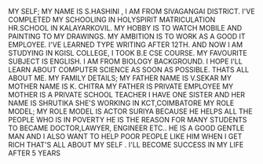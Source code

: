 MY SELF; MY NAME IS S.HASHINI , I AM FROM SIVAGANGAI DISTRICT. 
I'VE COMPLETED MY SCHOOLING IN HOLYSPIRIT MATRICULATION HR.SCHOOL IN KALAYARKOVIL.
MY HOBBY IS TO WATCH MOBILE AND PAINTING TO MY DRAWINGS.
MY AMBITION IS TO WORK AS A GOOD IT EMPLOYEE.
I'VE LEARNED TYPE WRITING AFTER 12TH. 
AND NOW I AM STUDYING IN KGISL COLLEGE, I TOOK B.E CSE COURSE.
MY FAVOURITE SUBJECT IS ENGLISH.
I AM FROM BIOLOGY BACKGROUND.
I HOPE I'LL LEARN ABOUT COMPUTER SCIENCE AS SOON AS POSSIBLE.
THATS ALL ABOUT ME.
MY FAMILY DETAILS;
MY FATHER NAME IS V.SEKAR
MY MOTHER NAME IS K. CHITRA 
MY FATHER IS PRIVATE EMPLOYEE
MY MOTHER IS A PRIVATE SCHOOL TEACHER
I HAVE ONE SISTER AND HER NAME IS SHRUTIKA
SHE'S WORKING IN KCT,COIMBATORE
MY ROLE MODEL;
MY ROLE MODEL IS ACTOR SURIYA BECAUSE HE HELPS ALL THE PEOPLE WHO IS IN POVERTY
HE IS THE REASON FOR MANY STUDENTS TO BECAME DOCTOR,LAWYER, ENGINEER ETC..
HE IS A GOOD GENTLE MAN
AND I ALSO WANT TO HELP POOR PEOPLE LIKE HIM WHEN I GET RICH
THAT'S ALL ABOUT MY SELF .
I'LL BECOME SUCCESS IN MY LIFE AFTER 5 YEARS

